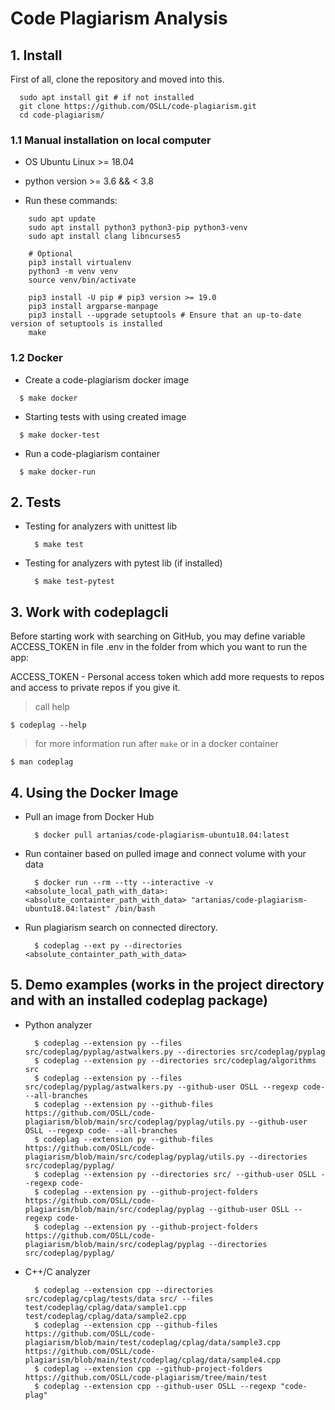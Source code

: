# Code Plagiarism Analysis

## 1. Install

First of all, clone the repository and moved into this.

```
  sudo apt install git # if not installed
  git clone https://github.com/OSLL/code-plagiarism.git
  cd code-plagiarism/
```

### 1.1 Manual installation on local computer

- OS Ubuntu Linux >= 18.04

- python version >= 3.6 && < 3.8

- Run these commands:

```
    sudo apt update
    sudo apt install python3 python3-pip python3-venv
    sudo apt install clang libncurses5

    # Optional
    pip3 install virtualenv
    python3 -m venv venv
    source venv/bin/activate

    pip3 install -U pip # pip3 version >= 19.0
    pip3 install argparse-manpage
    pip3 install --upgrade setuptools # Ensure that an up-to-date version of setuptools is installed
    make
```

### 1.2 Docker

- Create a code-plagiarism docker image

```
  $ make docker
```

- Starting tests with using created image
```
  $ make docker-test
```

- Run a code-plagiarism container

```
  $ make docker-run
```

## 2. Tests

- Testing for analyzers with unittest lib
  ```
    $ make test
  ```
- Testing for analyzers with pytest lib (if installed)
  ```
    $ make test-pytest
  ```

## 3. Work with codeplagcli

  Before starting work with searching on GitHub, you may define variable ACCESS_TOKEN in file .env in the folder from which you want to run the app:

  ACCESS_TOKEN - Personal access token which add more requests to repos and access to private repos if you give it.

  > call help
  ```
  $ codeplag --help
  ```
  > for more information run after `make` or in a docker container
  ```
  $ man codeplag
  ```

## 4. Using the Docker Image

- Pull an image from Docker Hub
  ```
    $ docker pull artanias/code-plagiarism-ubuntu18.04:latest
  ```

- Run container based on pulled image and connect volume with your data
  ```
    $ docker run --rm --tty --interactive -v <absolute_local_path_with_data>:<absolute_containter_path_with_data> "artanias/code-plagiarism-ubuntu18.04:latest" /bin/bash
  ```

- Run plagiarism search on connected directory.
  ```
    $ codeplag --ext py --directories <absolute_containter_path_with_data>
  ```

## 5. Demo examples (works in the project directory and with an installed codeplag package)

- Python analyzer
  ```
    $ codeplag --extension py --files src/codeplag/pyplag/astwalkers.py --directories src/codeplag/pyplag
    $ codeplag --extension py --directories src/codeplag/algorithms src
    $ codeplag --extension py --files src/codeplag/pyplag/astwalkers.py --github-user OSLL --regexp code- --all-branches
    $ codeplag --extension py --github-files https://github.com/OSLL/code-plagiarism/blob/main/src/codeplag/pyplag/utils.py --github-user OSLL --regexp code- --all-branches
    $ codeplag --extension py --github-files https://github.com/OSLL/code-plagiarism/blob/main/src/codeplag/pyplag/utils.py --directories src/codeplag/pyplag/
    $ codeplag --extension py --directories src/ --github-user OSLL --regexp code-
    $ codeplag --extension py --github-project-folders https://github.com/OSLL/code-plagiarism/blob/main/src/codeplag/pyplag --github-user OSLL --regexp code-
    $ codeplag --extension py --github-project-folders https://github.com/OSLL/code-plagiarism/blob/main/src/codeplag/pyplag --directories src/codeplag/pyplag/
  ```

- C++/C analyzer
  ```
    $ codeplag --extension cpp --directories src/codeplag/cplag/tests/data src/ --files test/codeplag/cplag/data/sample1.cpp test/codeplag/cplag/data/sample2.cpp
    $ codeplag --extension cpp --github-files https://github.com/OSLL/code-plagiarism/blob/main/test/codeplag/cplag/data/sample3.cpp https://github.com/OSLL/code-plagiarism/blob/main/test/codeplag/cplag/data/sample4.cpp
    $ codeplag --extension cpp --github-project-folders https://github.com/OSLL/code-plagiarism/tree/main/test
    $ codeplag --extension cpp --github-user OSLL --regexp "code-plag"
  ```
